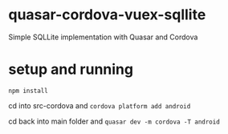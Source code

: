 # quasar-cordova-vuex-sqllite
Simple SQLLite implementation with Quasar and Cordova


# setup and running
`npm install`

cd into src-cordova and `cordova platform add android`

cd back  into main folder and `quasar dev -m cordova -T android`